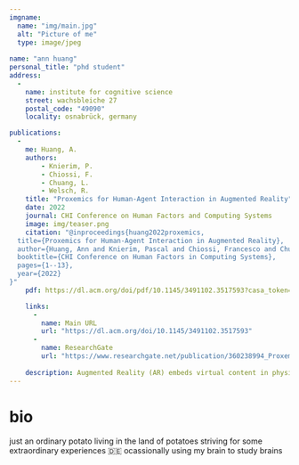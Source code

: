 ```yaml
---
imgname: 
  name: "img/main.jpg"
  alt: "Picture of me"
  type: image/jpeg
  
name: "ann huang"
personal_title: "phd student"
address: 
  - 
    name: institute for cognitive science
    street: wachsbleiche 27
    postal_code: "49090"
    locality: osnabrück, germany

publications:
  - 
    me: Huang, A.
    authors:
        - Knierim, P.
        - Chiossi, F.
        - Chuang, L.
        - Welsch, R.
    title: "Proxemics for Human-Agent Interaction in Augmented Reality"
    date: 2022
    journal: CHI Conference on Human Factors and Computing Systems
    image: img/teaser.png
    citation: "@inproceedings{huang2022proxemics,
  title={Proxemics for Human-Agent Interaction in Augmented Reality},
  author={Huang, Ann and Knierim, Pascal and Chiossi, Francesco and Chuang, Lewis L and Welsch, Robin},
  booktitle={CHI Conference on Human Factors in Computing Systems},
  pages={1--13},
  year={2022}
}"
    pdf: https://dl.acm.org/doi/pdf/10.1145/3491102.3517593?casa_token=nX-varcjsdYAAAAA:YmU71bZNn6IHGC938qCRORqUgNzAELkwlE66bEPe2brgTyRQL2jIG0lF-D9U1rgRBXYX11y3oXxcSA

    links:
      -
        name: Main URL
        url: "https://dl.acm.org/doi/10.1145/3491102.3517593"
      -
        name: ResearchGate
        url: "https://www.researchgate.net/publication/360238994_Proxemics_for_Human-Agent_Interaction_in_Augmented_Reality"
    
    description: Augmented Reality (AR) embeds virtual content in physical spaces, including virtual agents that are known to exert a social presence on users. Existing design guidelines for AR rarely consider the social implications of an agent's personal space (PS) and that it can impact user behavior and arousal. We report an experiment (N=54) where participants interacted with agents in an AR art gallery scenario. When participants approached six virtual agents (i.e., two males, two females, a humanoid robot, and a pillar) to ask for directions, we found that participants respected the agents' PS and modulated interpersonal distances according to the human-like agents' perceived gender. When participants were instructed to walk through the agents, we observed heightened skin-conductance levels that indicate physiological arousal. These results are discussed in terms of proxemic theory that result in design recommendations for implementing pervasive AR experiences with virtual agents.
---
```

# bio

just an ordinary potato living in the land of potatoes striving for some extraordinary experiences 🇩🇪 ocassionally using my brain to study brains